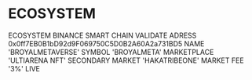 # ECOSYSTEM
ECOSYSTEM BINANCE SMART CHAIN 
VALIDATE ADRESS 0x0ff7EB0B1bD92d9F069750C5D0B2A60A2a731BD5
NAME 'BROYALMETAVERSE'
SYMBOL 'BROYALMETA'
MARKETPLACE 'ULTIARENA NFT'
SECONDARY MARKET 'HAKATRIBEONE'
MARKET FEE '3%'
LIVE
